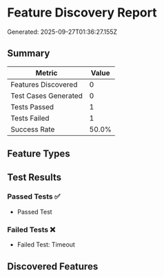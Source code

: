 # Feature Discovery Report

Generated: 2025-09-27T01:36:27.155Z

## Summary

| Metric | Value |
|--------|-------|
| Features Discovered | 0 |
| Test Cases Generated | 0 |
| Tests Passed | 1 |
| Tests Failed | 1 |
| Success Rate | 50.0% |

## Feature Types



## Test Results

### Passed Tests ✅
- Passed Test

### Failed Tests ❌
- Failed Test: Timeout

## Discovered Features


